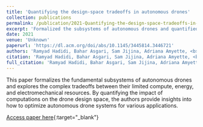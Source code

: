 ```yaml
---
title: 'Quantifying the design-space tradeoffs in autonomous drones'
collection: publications
permalink: /publication/2021-Quantifying-the-design-space-tradeoffs-in-autonomous-drones
excerpt: 'Formalized the subsystems of autonomous drones and quantified the complex tradeoffs in their design space to enable optimized solutions for diverse applications.'
date: 2021
venue: 'Unknown'
paperurl: 'https://dl.acm.org/doi/abs/10.1145/3445814.3446721'
authors: 'Ramyad Hadidi, Bahar Asgari, Sam Jijina, Adriana Amyette, <b>Nima Shoghi</b>, Hyesoon Kim'
citation: 'Ramyad Hadidi, Bahar Asgari, Sam Jijina, Adriana Amyette, <b>Nima Shoghi</b>, Hyesoon Kim, Proceedings of the 26th ACM International Conference on Architectural …, 2021'
full_citation: 'Ramyad Hadidi, Bahar Asgari, Sam Jijina, Adriana Amyette, <b>Nima Shoghi</b>, Hyesoon Kim, Proceedings of the 26th ACM International Conference on Architectural …, 2021'
---
```


This paper formalizes the fundamental subsystems of autonomous drones and explores the complex tradeoffs between their limited compute, energy, and electromechanical resources. By quantifying the impact of computations on the drone design space, the authors provide insights into how to optimize autonomous drone systems for various applications.

[Access paper here](https://dl.acm.org/doi/abs/10.1145/3445814.3446721){:target="_blank"}
